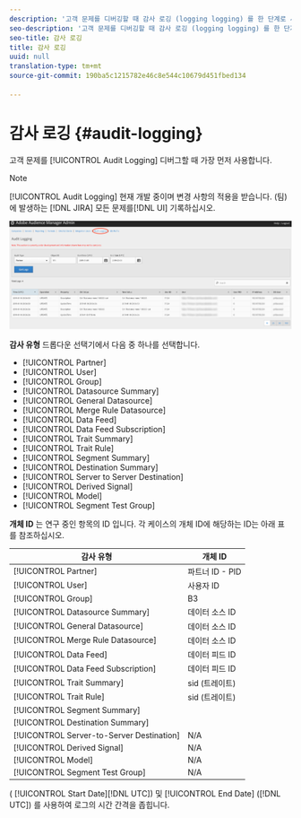```yaml
---
description: '고객 문제를 디버깅할 때 감사 로깅 (logging logging) 를 한 단계로 사용할 수 있습니다. '
seo-description: '고객 문제를 디버깅할 때 감사 로깅 (logging logging) 를 한 단계로 사용할 수 있습니다. '
seo-title: 감사 로깅
title: 감사 로깅
uuid: null
translation-type: tm+mt
source-git-commit: 190ba5c1215782e46c8e544c10679d451fbed134

---
```



# 감사 로깅 {#audit-logging}

고객 문제를 [!UICONTROL  Audit Logging] 디버그할 때 가장 먼저 사용합니다.

> [!NOTE]
>
>[!UICONTROL Audit Logging] 현재 개발 중이며 변경 사항의 적용을 받습니다. (팀) 에 발생하는 [!DNL JIRA] 모든 문제를[!DNL UI] 기록하십시오.

![감사 로깅 보기](assets/audit-logging-img.png)

**감사 유형** 드롭다운 선택기에서 다음 중 하나를 선택합니다.

* [!UICONTROL Partner]
* [!UICONTROL User]
* [!UICONTROL Group]
* [!UICONTROL Datasource Summary]
* [!UICONTROL General Datasource]
* [!UICONTROL Merge Rule Datasource]
* [!UICONTROL Data Feed]
* [!UICONTROL Data Feed Subscription]
* [!UICONTROL Trait Summary]
* [!UICONTROL Trait Rule]
* [!UICONTROL Segment Summary]
* [!UICONTROL Destination Summary]
* [!UICONTROL Server to Server Destination]
* [!UICONTROL Derived Signal]
* [!UICONTROL Model]
* [!UICONTROL Segment Test Group]

**개체 ID** 는 연구 중인 항목의 ID 입니다. 각 케이스의 개체 ID에 해당하는 ID는 아래 표를 참조하십시오.

| 감사 유형 | 개체 ID |
---------|----------|
| [!UICONTROL Partner] | 파트너 ID - PID |
| [!UICONTROL User] | 사용자 ID |
| [!UICONTROL Group] | B3 |
| [!UICONTROL Datasource Summary] | 데이터 소스 ID |
| [!UICONTROL General Datasource] | 데이터 소스 ID |
| [!UICONTROL Merge Rule Datasource] | 데이터 소스 ID |
| [!UICONTROL Data Feed] | 데이터 피드 ID |
| [!UICONTROL Data Feed Subscription] | 데이터 피드 ID |
| [!UICONTROL Trait Summary] | sid (트레이트) |
| [!UICONTROL Trait Rule] | sid (트레이트) |
| [!UICONTROL Segment Summary] |  |
| [!UICONTROL Destination Summary] |  |
| [!UICONTROL Server-to-Server Destination] | N/A |
| [!UICONTROL Derived Signal] | N/A |
| [!UICONTROL Model] | N/A |
| [!UICONTROL Segment Test Group] | N/A |

( [!UICONTROL Start Date][!DNL UTC]) 및 [!UICONTROL End Date] ([!DNL UTC]) 를 사용하여 로그의 시간 간격을 좁힙니다.